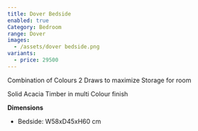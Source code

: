 ```yaml
---
title: Dover Bedside
enabled: true
Category: Bedroom
range: Dover
images:
  - /assets/dover bedside.png
variants:
  - price: 29500
---
```

Combination of Colours
2 Draws to maximize Storage for room

Solid Acacia Timber in multi Colour finish

**Dimensions**
* Bedside: W58xD45xH60 cm